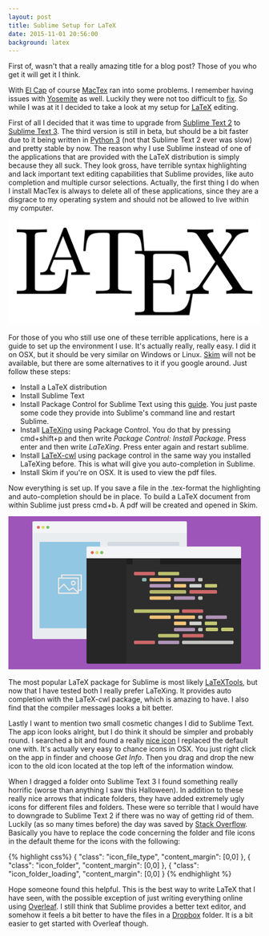 ```yaml
---
layout: post
title: Sublime Setup for LaTeX
date: 2015-11-01 20:56:00
background: latex
---
```


First of, wasn't that a really amazing title for a blog post? Those of you who get it will get it I think.

With [El Cap](https://en.wikipedia.org/wiki/OS_X_El_Capitan) of course [MacTex](https://tug.org/mactex/) ran into some problems. I remember having issues with [Yosemite](https://en.wikipedia.org/wiki/OS_X_Yosemite) as well. Luckily they were not too difficult to [fix](https://tug.org/mactex/elcapitan.html). So while I was at it I decided to take a look at my setup for [LaTeX](https://www.latex-project.org) editing.

First of all I decided that it was time to upgrade from [Sublime Text 2](http://www.sublimetext.com/2) to [Sublime Text 3](http://www.sublimetext.com/3). The third version is still in beta, but should be a bit faster due to it being written in [Python 3](https://www.python.org/download/releases/3.0/) (not that Sublime Text 2 ever was slow) and pretty stable by now. The reason why I use Sublime instead of one of the applications that are provided with the LaTeX distribution is simply because they all suck. They look gross, have terrible syntax highlighting and lack important text editing capabilities that Sublime provides, like auto completion and multiple cursor selections. Actually, the first thing I do when I install MacTex is always to delete all of these applications, since they are a disgrace to my operating system and should not be allowed to live within my computer.

!["LaTeX Logo"](/assets/pictures/latex.svg)

For those of you who still use one of these terrible applications, here is a guide to set up the environment I use. It's actually really, really easy. I did it on OSX, but it should be very similar on Windows or Linux. [Skim](http://skim-app.sourceforge.net) will not be available, but there are some alternatives to it if you google around. Just follow these steps:

* Install a LaTeX distribution
* Install Sublime Text
* Install Package Control for Sublime Text using this [guide](https://packagecontrol.io/installation). You just paste some code they provide into Sublime's command line and restart Sublime.
* Install [LaTeXing](http://www.latexing.com) using Package Control. You do that by pressing cmd+shift+p and then write *Package Control: Install Package*. Press enter and then write *LaTeXing*. Press enter again and restart sublime.
* Install [LaTeX-cwl](https://packagecontrol.io/packages/LaTeX-cwl) using package control in the same way you installed LaTeXing before. This is what will give you auto-completion in Sublime.
* Install Skim if you're on OSX. It is used to view the pdf files. 

Now everything is set up. If you save a file in the .tex-format the highlighting and auto-completion should be in place. To build a LaTeX document from within Sublime just press cmd+b. A pdf will be created and opened in Skim.

!["Sublime Text Logo"](/assets/pictures/sublime.png)

The most popular LaTeX package for Sublime is most likely [LaTeXTools](https://github.com/SublimeText/LaTeXTools), but now that I have tested both I really prefer LaTeXing. It provides auto completion with the LaTeX-cwl package, which is amazing to have. I also find that the compiler messages looks a bit better.

Lastly I want to mention two small cosmetic changes I did to Sublime Text. The app icon looks alright, but I do think it should be simpler and probably round. I searched a bit and found a really [nice icon](https://dribbble.com/shots/1705218-Sublime-Text-Yosemite-Icon) I replaced the default one with. It's actually very easy to chance icons in OSX. You just right click on the app in finder and choose *Get Info*. Then you drag and drop the new icon to the old icon located at the top left of the information window.

When I dragged a folder onto Sublime Text 3 I found something really horrific (worse than anything I saw this Halloween). In addition to these really nice arrows that indicate folders, they have added extremely ugly icons for different files and folders. These were so terrible that I would have to downgrade to Sublime Text 2 if there was no way of getting rid of them. Luckily (as so many times before) the day was saved by [Stack Overflow](http://stackoverflow.com/questions/25487263/hide-icons-in-sidebar). Basically you have to replace the code concerning the folder and file icons in the default theme for the icons with the following:

{% highlight css%}
{
    "class": "icon_file_type",
    "content_margin": [0,0]
},
{
    "class": "icon_folder",
    "content_margin": [0,0]
},
{
    "class": "icon_folder_loading",
    "content_margin": [0,0]
}
{% endhighlight %}

Hope someone found this helpful. This is the best way to write LaTeX that I have seen, with the possible exception of just writing everything online using [Overleaf](https://www.overleaf.com/?utm_expid=71700200-3.zinQGCQWTZa5ZTVcJEdM-w.0#.VjZnaIS9gS0). I still think that Sublime provides a better text editor, and somehow it feels a bit better to have the files in a [Dropbox](https://www.dropbox.com) folder. It is a bit easier to get started with Overleaf though.

